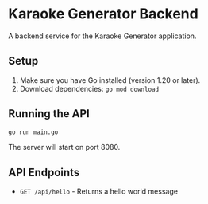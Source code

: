 # Karaoke Generator Backend

A backend service for the Karaoke Generator application.

## Setup

1. Make sure you have Go installed (version 1.20 or later).
2. Download dependencies: `go mod download`

## Running the API

```bash
go run main.go
```

The server will start on port 8080.

## API Endpoints

- `GET /api/hello` - Returns a hello world message 